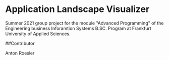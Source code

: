 # Application Landscape Visualizer
Summer 2021 group project for the module "Advanced Programming" of the Engineering business Inforamtion Systems B.SC. Program at Frankfurt University of Applied Sciences.

##Contributor

Anton Roesler

